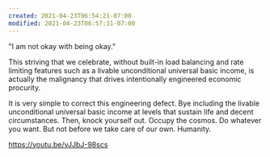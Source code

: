 ```yaml
---
created: 2021-04-23T06:54:21-07:00
modified: 2021-04-23T06:57:31-07:00
---
```


"I am not okay with being okay."

This striving that we celebrate, without built-in load balancing and rate limiting features such as a livable unconditional universal basic income, is actually the malignancy that drives intentionally engineered economic procurity.

It is very simple to correct this engineering defect. Bye including the livable unconditional universal basic income at levels that sustain life and decent circumstances. Then, knock yourself out. Occupy the cosmos. Do whatever you want. But not before we take care of our own. Humanity.


https://youtu.be/vJJbJ-98scs